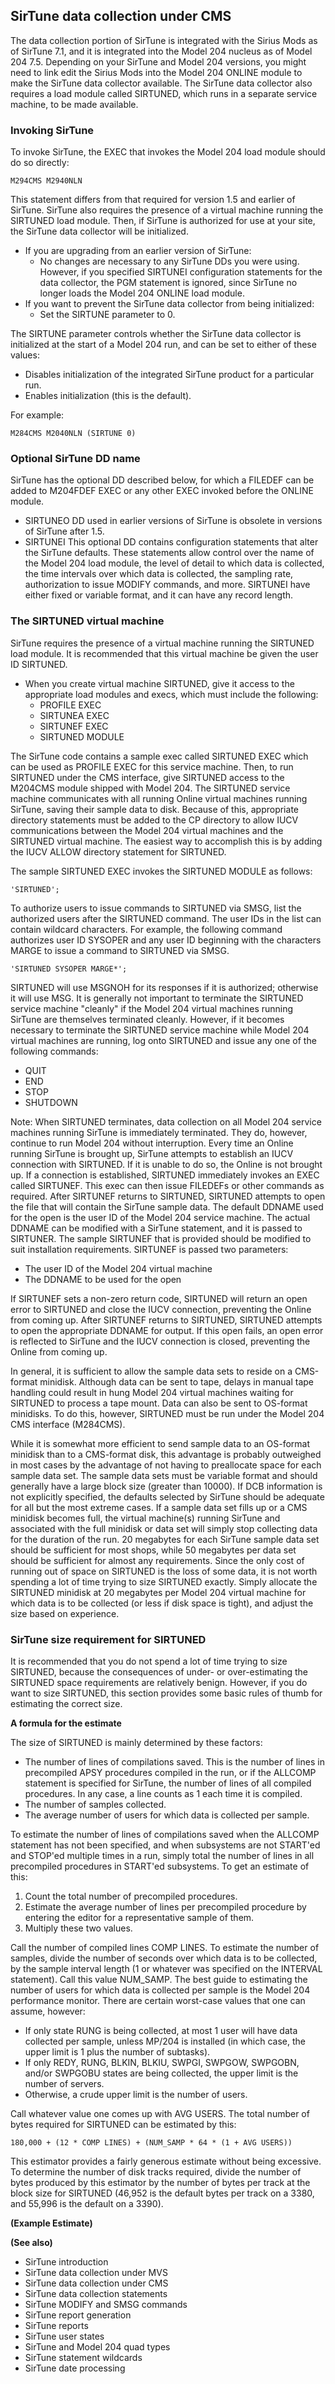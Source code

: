 ## SirTune data collection under CMS

The data collection portion of SirTune is integrated with the Sirius Mods as of SirTune 7.1, and it is integrated into the Model 204 nucleus as of Model 204 7.5. Depending on your SirTune and Model 204 versions, you might need to link edit the Sirius Mods into the Model 204 ONLINE module to make the SirTune data collector available. The SirTune data collector also requires a load module called SIRTUNED, which runs in a separate service machine, to be made available.

### Invoking SirTune

To invoke SirTune, the EXEC that invokes the Model 204 load module should do so directly:

```
M294CMS M2940NLN
```

This statement differs from that required for version 1.5 and earlier of SirTune. SirTune also requires the presence of a virtual machine running the SIRTUNED load module. Then, if SirTune is authorized for use at your site, the SirTune data collector will be initialized.

*   If you are upgrading from an earlier version of SirTune:
    *   No changes are necessary to any SirTune DDs you were using. However, if you specified SIRTUNEI configuration statements for the data collector, the PGM statement is ignored, since SirTune no longer loads the Model 204 ONLINE load module.
*   If you want to prevent the SirTune data collector from being initialized:
    *   Set the SIRTUNE parameter to 0.

The SIRTUNE parameter controls whether the SirTune data collector is initialized at the start of a Model 204 run, and can be set to either of these values:

*   Disables initialization of the integrated SirTune product for a particular run.
*   Enables initialization (this is the default).

For example:

```
M284CMS M2040NLN (SIRTUNE 0)
```

### Optional SirTune DD name

SirTune has the optional DD described below, for which a FILEDEF can be added to M204FDEF EXEC or any other EXEC invoked before the ONLINE module.

*   SIRTUNEO DD used in earlier versions of SirTune is obsolete in versions of SirTune after 1.5.
*   SIRTUNEI This optional DD contains configuration statements that alter the SirTune defaults. These statements allow control over the name of the Model 204 load module, the level of detail to which data is collected, the time intervals over which data is collected, the sampling rate, authorization to issue MODIFY commands, and more. SIRTUNEI have either fixed or variable format, and it can have any record length.

### The SIRTUNED virtual machine

SirTune requires the presence of a virtual machine running the SIRTUNED load module. It is recommended that this virtual machine be given the user ID SIRTUNED.

*   When you create virtual machine SIRTUNED, give it access to the appropriate load modules and execs, which must include the following:
    *   PROFILE EXEC
    *   SIRTUNEA EXEC
    *   SIRTUNEF EXEC
    *   SIRTUNED MODULE

The SirTune code contains a sample exec called SIRTUNED EXEC which can be used as PROFILE EXEC for this service machine. Then, to run SIRTUNED under the CMS interface, give SIRTUNED access to the M204CMS module shipped with Model 204. The SIRTUNED service machine communicates with all running Online virtual machines running SirTune, saving their sample data to disk. Because of this, appropriate directory statements must be added to the CP directory to allow IUCV communications between the Model 204 virtual machines and the SIRTUNED virtual machine. The easiest way to accomplish this is by adding the IUCV ALLOW directory statement for SIRTUNED.

The sample SIRTUNED EXEC invokes the SIRTUNED MODULE as follows:

```
'SIRTUNED';
```

To authorize users to issue commands to SIRTUNED via SMSG, list the authorized users after the SIRTUNED command. The user IDs in the list can contain wildcard characters. For example, the following command authorizes user ID SYSOPER and any user ID beginning with the characters MARGE to issue a command to SIRTUNED via SMSG.

```
'SIRTUNED SYSOPER MARGE*';
```

SIRTUNED will use MSGNOH for its responses if it is authorized; otherwise it will use MSG. It is generally not important to terminate the SIRTUNED service machine "cleanly" if the Model 204 virtual machines running SirTune are themselves terminated cleanly. However, if it becomes necessary to terminate the SIRTUNED service machine while Model 204 virtual machines are running, log onto SIRTUNED and issue any one of the following commands:

*   QUIT
*   END
*   STOP
*   SHUTDOWN

Note: When SIRTUNED terminates, data collection on all Model 204 service machines running SirTune is immediately terminated. They do, however, continue to run Model 204 without interruption. Every time an Online running SirTune is brought up, SirTune attempts to establish an IUCV connection with SIRTUNED. If it is unable to do so, the Online is not brought up. If a connection is established, SIRTUNED immediately invokes an EXEC called SIRTUNEF. This exec can then issue FILEDEFs or other commands as required. After SIRTUNEF returns to SIRTUNED, SIRTUNED attempts to open the file that will contain the SirTune sample data. The default DDNAME used for the open is the user ID of the Model 204 service machine. The actual DDNAME can be modified with a SirTune statement, and it is passed to SIRTUNER. The sample SIRTUNEF that is provided should be modified to suit installation requirements. SIRTUNEF is passed two parameters:

*   The user ID of the Model 204 virtual machine
*   The DDNAME to be used for the open

If SIRTUNEF sets a non-zero return code, SIRTUNED will return an open error to SIRTUNED and close the IUCV connection, preventing the Online from coming up. After SIRTUNEF returns to SIRTUNED, SIRTUNED attempts to open the appropriate DDNAME for output. If this open fails, an open error is reflected to SirTune and the IUCV connection is closed, preventing the Online from coming up.

In general, it is sufficient to allow the sample data sets to reside on a CMS-format minidisk. Although data can be sent to tape, delays in manual tape handling could result in hung Model 204 virtual machines waiting for SIRTUNED to process a tape mount. Data can also be sent to OS-format minidisks. To do this, however, SIRTUNED must be run under the Model 204 CMS interface (M284CMS).

While it is somewhat more efficient to send sample data to an OS-format minidisk than to a CMS-format disk, this advantage is probably outweighed in most cases by the advantage of not having to preallocate space for each sample data set. The sample data sets must be variable format and should generally have a large block size (greater than 10000). If DCB information is not explicitly specified, the defaults selected by SirTune should be adequate for all but the most extreme cases. If a sample data set fills up or a CMS minidisk becomes full, the virtual machine(s) running SirTune and associated with the full minidisk or data set will simply stop collecting data for the duration of the run. 20 megabytes for each SirTune sample data set should be sufficient for most shops, while 50 megabytes per data set should be sufficient for almost any requirements. Since the only cost of running out of space on SIRTUNED is the loss of some data, it is not worth spending a lot of time trying to size SIRTUNED exactly. Simply allocate the SIRTUNED minidisk at 20 megabytes per Model 204 virtual machine for which data is to be collected (or less if disk space is tight), and adjust the size based on experience.

### SirTune size requirement for SIRTUNED

It is recommended that you do not spend a lot of time trying to size SIRTUNED, because the consequences of under- or over-estimating the SIRTUNED space requirements are relatively benign. However, if you do want to size SIRTUNED, this section provides some basic rules of thumb for estimating the correct size.

**A formula for the estimate**

The size of SIRTUNED is mainly determined by these factors:

*   The number of lines of compilations saved. This is the number of lines in precompiled APSY procedures compiled in the run, or if the ALLCOMP statement is specified for SirTune, the number of lines of all compiled procedures. In any case, a line counts as 1 each time it is compiled.
*   The number of samples collected.
*   The average number of users for which data is collected per sample.

To estimate the number of lines of compilations saved when the ALLCOMP statement has not been specified, and when subsystems are not START'ed and STOP'ed multiple times in a run, simply total the number of lines in all precompiled procedures in START'ed subsystems. To get an estimate of this:

1.  Count the total number of precompiled procedures.
2.  Estimate the average number of lines per precompiled procedure by entering the editor for a representative sample of them.
3.  Multiply these two values.

Call the number of compiled lines COMP LINES. To estimate the number of samples, divide the number of seconds over which data is to be collected, by the sample interval length (1 or whatever was specified on the INTERVAL statement). Call this value NUM_SAMP. The best guide to estimating the number of users for which data is collected per sample is the Model 204 performance monitor. There are certain worst-case values that one can assume, however:

*   If only state RUNG is being collected, at most 1 user will have data collected per sample, unless MP/204 is installed (in which case, the upper limit is 1 plus the number of subtasks).
*   If only REDY, RUNG, BLKIN, BLKIU, SWPGI, SWPGOW, SWPGOBN, and/or SWPGOBU states are being collected, the upper limit is the number of servers.
*   Otherwise, a crude upper limit is the number of users.

Call whatever value one comes up with AVG USERS. The total number of bytes required for SIRTUNED can be estimated by this:

```
180,000 + (12 * COMP LINES) + (NUM_SAMP * 64 * (1 + AVG USERS))
```

This estimator provides a fairly generous estimate without being excessive. To determine the number of disk tracks required, divide the number of bytes produced by this estimator by the number of bytes per track at the block size for SIRTUNED (46,952 is the default bytes per track on a 3380, and 55,996 is the default on a 3390).

**(Example Estimate)**

**(See also)**

*   SirTune introduction
*   SirTune data collection under MVS
*   SirTune data collection under CMS
*   SirTune data collection statements
*   SirTune MODIFY and SMSG commands
*   SirTune report generation
*   SirTune reports
*   SirTune user states
*   SirTune and Model 204 quad types
*   SirTune statement wildcards
*   SirTune date processing
